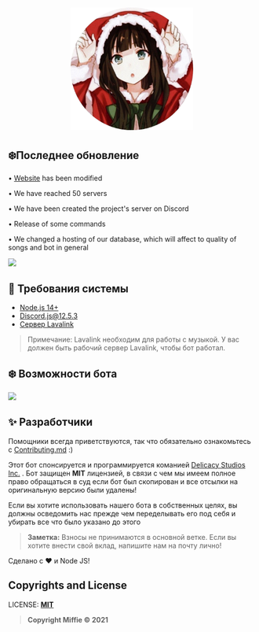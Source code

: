 <h1 align="center"><img src="./assets/logo.png" width="250px"></h1>

## ❄️Последнее обновление

• [Website](https://miffie.tk) has been modified 

• We have reached 50 servers

• We have been created the project's server on Discord

• Release of some commands

• We changed a hosting of our database, which will affect to quality of songs and bot in general

<div align="left"><img src="https://media.discordapp.net/attachments/921513281225633822/921639484636942356/Screenshot_2021-12-17_10.45.42_PM.png?width=401&height=451"></div>

## 🚧 Требования системы 

- [Node.js 14+](https://nodejs.org/en/download/)
- Discord.js@12.5.3
- [Сервер Lavalink](https://github.com/freyacodes/Lavalink#server-configuration)

> Примечание: Lavalink необходим для работы с музыкой. У вас должен быть рабочий сервер Lavalink, чтобы бот работал.

## ❄️ Возможности бота

<div align="left"><img src="https://media.discordapp.net/attachments/921513281225633822/921639484636942356/Screenshot_2021-12-17_10.45.42_PM.png?width=401&height=451"></div>


## ✨ Разработчики

Помощники всегда приветствуются, так что обязательно ознакомьтесь с [Contributing.md](/CONTRIBUTING.md) :)

Этот бот спонсируется и программируется команией [Delicacy Studios Inc.](https://vk.com/delicacystudios) . Бот защищен **MIT** лицензией, в связи с чем мы имеем полное право обращаться в суд если бот был скопирован и все отсылки на оригинальную версию  были удалены!


Если вы хотите использовать нашего бота в собственных целях, вы должны осведомить нас прежде чем переделывать его под себя и убирать все что было указано до этого

> **Заметка:** Взносы не принимаются в основной ветке. Если вы хотите внести свой вклад, напишите нам на почту лично!

Сделано с :heart: и Node JS!

## Copyrights and License

LICENSE: [**MIT**](LICENSE)
> **Copyright Miffie © 2021**
